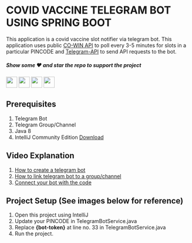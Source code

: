 # COVID VACCINE TELEGRAM BOT USING SPRING BOOT

This application is a covid vaccine slot notifier via telegram bot. 
This application uses public [CO-WIN API](https://apisetu.gov.in/public/marketplace/api/cowin/cowin-public-v2) to poll every 3-5 minutes for slots in a particular PINCODE 
and [Telegram-API](https://core.telegram.org/bots/api) to send API requests to the bot.

##### Show some ❤️ and star the repo to support the project

[<img height="30" src = "https://img.shields.io/badge/Youtube-%23E4405F.svg?&style=for-the-badge&logo=Youtube&logoColor=white">][Youtube] 
[<img height="30" src="https://img.shields.io/badge/linkedin-blue.svg?&style=for-the-badge&logo=linkedin&logoColor=white" />][LinkedIn]
[<img height="30" src="https://img.shields.io/badge/twitter-%231DA1F2.svg?&style=for-the-badge&logo=twitter&logoColor=white" />][twitter]
[<img height="30" src="https://img.shields.io/badge/-Medium-000?logo=medium&logoColor=white&style=flat-square"/>][medium]


Prerequisites
---
1. Telegram Bot
2. Telegram Group/Channel
3. Java 8
4. IntelliJ Community Edition [Download](https://www.jetbrains.com/idea/download/)

Video Explanation 
---
1. [How to create a telegram bot]()
2. [How to link telegram bot to a group/channel]()
3. [Connect your bot with the code]()

Project Setup (See images below for reference)
---
1. Open this project using IntelliJ
2. Update your PINCODE in TelegramBotService.java
3. Replace **{bot-token}** at line no. 33 in TelegramBotService.java
4. Run the project.


 
[twitter]: https://twitter.com/kernalshell
[youtube]: https://www.youtube.com/channel/UCwZEhwFVa6y5-6JaFSHIKVA
[linkedin]: https://www.linkedin.com/in/hardeeksharma/
[medium]: https://medium.com/@hardeek.sharma